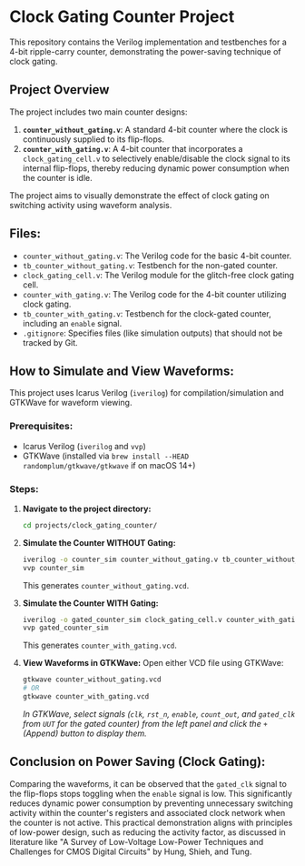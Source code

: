 # Clock Gating Counter Project

This repository contains the Verilog implementation and testbenches for a 4-bit ripple-carry counter, demonstrating the power-saving technique of clock gating.

## Project Overview

The project includes two main counter designs:
1.  **`counter_without_gating.v`**: A standard 4-bit counter where the clock is continuously supplied to its flip-flops.
2.  **`counter_with_gating.v`**: A 4-bit counter that incorporates a `clock_gating_cell.v` to selectively enable/disable the clock signal to its internal flip-flops, thereby reducing dynamic power consumption when the counter is idle.

The project aims to visually demonstrate the effect of clock gating on switching activity using waveform analysis.

## Files:

* `counter_without_gating.v`: The Verilog code for the basic 4-bit counter.
* `tb_counter_without_gating.v`: Testbench for the non-gated counter.
* `clock_gating_cell.v`: The Verilog module for the glitch-free clock gating cell.
* `counter_with_gating.v`: The Verilog code for the 4-bit counter utilizing clock gating.
* `tb_counter_with_gating.v`: Testbench for the clock-gated counter, including an `enable` signal.
* `.gitignore`: Specifies files (like simulation outputs) that should not be tracked by Git.

## How to Simulate and View Waveforms:

This project uses Icarus Verilog (`iverilog`) for compilation/simulation and GTKWave for waveform viewing.

### Prerequisites:
* Icarus Verilog (`iverilog` and `vvp`)
* GTKWave (installed via `brew install --HEAD randomplum/gtkwave/gtkwave` if on macOS 14+)

### Steps:

1.  **Navigate to the project directory:**
    ```bash
    cd projects/clock_gating_counter/
    ```

2.  **Simulate the Counter WITHOUT Gating:**
    ```bash
    iverilog -o counter_sim counter_without_gating.v tb_counter_without_gating.v
    vvp counter_sim
    ```
    This generates `counter_without_gating.vcd`.

3.  **Simulate the Counter WITH Gating:**
    ```bash
    iverilog -o gated_counter_sim clock_gating_cell.v counter_with_gating.v tb_counter_with_gating.v
    vvp gated_counter_sim
    ```
    This generates `counter_with_gating.vcd`.

4.  **View Waveforms in GTKWave:**
    Open either VCD file using GTKWave:
    ```bash
    gtkwave counter_without_gating.vcd
    # OR
    gtkwave counter_with_gating.vcd
    ```
    *In GTKWave, select signals (`clk`, `rst_n`, `enable`, `count_out`, and `gated_clk` from `UUT` for the gated counter) from the left panel and click the `+` (Append) button to display them.*

## Conclusion on Power Saving (Clock Gating):

Comparing the waveforms, it can be observed that the `gated_clk` signal to the flip-flops stops toggling when the `enable` signal is low. This significantly reduces dynamic power consumption by preventing unnecessary switching activity within the counter's registers and associated clock network when the counter is not active. This practical demonstration aligns with principles of low-power design, such as reducing the activity factor, as discussed in literature like "A Survey of Low-Voltage Low-Power Techniques and Challenges for CMOS Digital Circuits" by Hung, Shieh, and Tung.

